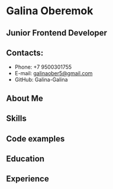 # Galina Oberemok


## Junior Frontend Developer


## Contacts:
* Phone: +7 9500301755
* E-mail: galinaober5@gmail.com
* GitHub: Galina-Galina



## About Me


## Skills


## Code examples


## Education


## Experience



